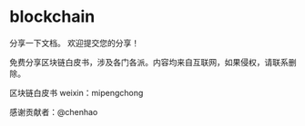 # blockchain
分享一下文档。
欢迎提交您的分享！


免费分享区块链白皮书，涉及各门各派。内容均来自互联网，如果侵权，请联系删除。


区块链白皮书 weixin：mipengchong

感谢贡献者：@chenhao 
